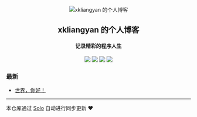 <p align="center"><img alt="xkliangyan 的个人博客" src="https://static.b3log.org/images/brand/solo-32.png"></p><h2 align="center">
xkliangyan 的个人博客
</h2>

<h4 align="center">记录精彩的程序人生</h4>
<p align="center"><a title="xkliangyan 的个人博客" target="_blank" href="https://github.com/xkliangyan/solo-blog"><img src="https://img.shields.io/github/last-commit/xkliangyan/solo-blog.svg?style=flat-square&color=FF9900"></a>
<a title="GitHub repo size in bytes" target="_blank" href="https://github.com/xkliangyan/solo-blog"><img src="https://img.shields.io/github/repo-size/xkliangyan/solo-blog.svg?style=flat-square"></a>
<a title="Solo Version" target="_blank" href="https://github.com/b3log/solo/releases"><img src="https://img.shields.io/badge/solo-3.6.5-f1e05a.svg?style=flat-square&color=blueviolet"></a>
<a title="Hits" target="_blank" href="https://github.com/b3log/hits"><img src="https://hits.b3log.org/xkliangyan/solo-blog.svg"></a></p>

### 最新

* [世界，你好！](http://xkly.tk/hello-solo)



---

本仓库通过 [Solo](https://github.com/b3log/solo) 自动进行同步更新 ❤️ 